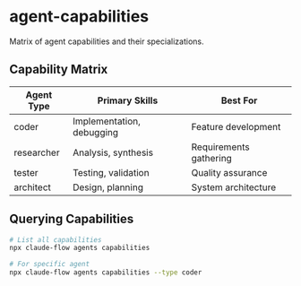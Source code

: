 # agent-capabilities

Matrix of agent capabilities and their specializations.

## Capability Matrix

| Agent Type | Primary Skills | Best For |
|------------|---------------|----------|
| coder | Implementation, debugging | Feature development |
| researcher | Analysis, synthesis | Requirements gathering |
| tester | Testing, validation | Quality assurance |
| architect | Design, planning | System architecture |

## Querying Capabilities
```bash
# List all capabilities
npx claude-flow agents capabilities

# For specific agent
npx claude-flow agents capabilities --type coder
```
